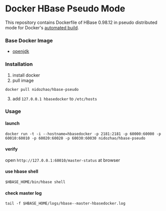 # Docker HBase Pseudo Mode
This repository contains Dockerfile of HBase 0.98.12 in pseudo distributed mode for Docker's [automated build](https://hub.docker.com/r/nidozhao/hbase-pseudo/).

### Base Docker Image
- [openjdk](https://store.docker.com/images/openjdk?tab=description)

### Installation
1. install docker
2. pull image
```shell
docker pull nidozhao/hbase-pseudo
```
3. add `127.0.0.1 hbasedocker` to `/etc/hosts`

### Usage
#### launch
```shell
docker run -t -i --hostname=hbasedocker -p 2181:2181 -p 60000:60000 -p 60010:60010 -p 60020:60020 -p 60030:60030 nidozhao/hbase-pseudo
```

#### verify
open `http://127.0.0.1:60010/master-status` at browser

#### use hbase shell
```shell
$HBASE_HOME/bin/hbase shell
```

#### check master log
```
tail -f $HBASE_HOME/logs/hbase--master-hbasedocker.log
```
